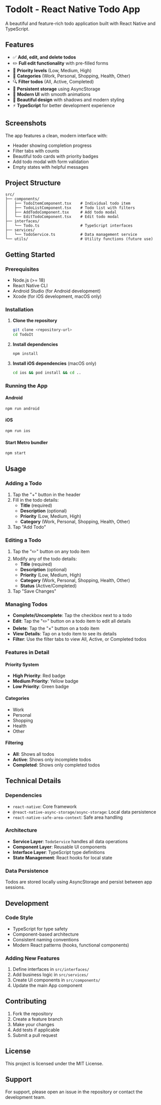 # TodoIt - React Native Todo App

A beautiful and feature-rich todo application built with React Native and TypeScript.

## Features

- ✅ **Add, edit, and delete todos**
- ✏️ **Full edit functionality** with pre-filled forms
- 🎯 **Priority levels** (Low, Medium, High)
- 📂 **Categories** (Work, Personal, Shopping, Health, Other)
- 🔍 **Filter todos** (All, Active, Completed)
- 💾 **Persistent storage** using AsyncStorage
- 📱 **Modern UI** with smooth animations
- 🎨 **Beautiful design** with shadows and modern styling
- ⚡ **TypeScript** for better development experience

## Screenshots

The app features a clean, modern interface with:
- Header showing completion progress
- Filter tabs with counts
- Beautiful todo cards with priority badges
- Add todo modal with form validation
- Empty states with helpful messages

## Project Structure

```
src/
├── components/
│   ├── TodoItemComponent.tsx    # Individual todo item
│   ├── TodoListComponent.tsx    # Todo list with filters
│   ├── AddTodoComponent.tsx     # Add todo modal
│   └── EditTodoComponent.tsx    # Edit todo modal
├── interfaces/
│   └── Todo.ts                  # TypeScript interfaces
├── services/
│   └── TodoService.ts           # Data management service
└── utils/                       # Utility functions (future use)
```

## Getting Started

### Prerequisites

- Node.js (>= 18)
- React Native CLI
- Android Studio (for Android development)
- Xcode (for iOS development, macOS only)

### Installation

1. **Clone the repository**
   ```bash
   git clone <repository-url>
   cd TodoIt
   ```

2. **Install dependencies**
   ```bash
   npm install
   ```

3. **Install iOS dependencies** (macOS only)
   ```bash
   cd ios && pod install && cd ..
   ```

### Running the App

#### Android
```bash
npm run android
```

#### iOS
```bash
npm run ios
```

#### Start Metro bundler
```bash
npm start
```

## Usage

### Adding a Todo
1. Tap the "+" button in the header
2. Fill in the todo details:
   - **Title** (required)
   - **Description** (optional)
   - **Priority** (Low, Medium, High)
   - **Category** (Work, Personal, Shopping, Health, Other)
3. Tap "Add Todo"

### Editing a Todo
1. Tap the "✏️" button on any todo item
2. Modify any of the todo details:
   - **Title** (required)
   - **Description** (optional)
   - **Priority** (Low, Medium, High)
   - **Category** (Work, Personal, Shopping, Health, Other)
   - **Status** (Active/Completed)
3. Tap "Save Changes"

### Managing Todos
- **Complete/Uncomplete**: Tap the checkbox next to a todo
- **Edit**: Tap the "✏️" button on a todo item to edit all details
- **Delete**: Tap the "×" button on a todo item
- **View Details**: Tap on a todo item to see its details
- **Filter**: Use the filter tabs to view All, Active, or Completed todos

### Features in Detail

#### Priority System
- **High Priority**: Red badge
- **Medium Priority**: Yellow badge  
- **Low Priority**: Green badge

#### Categories
- Work
- Personal
- Shopping
- Health
- Other

#### Filtering
- **All**: Shows all todos
- **Active**: Shows only incomplete todos
- **Completed**: Shows only completed todos

## Technical Details

### Dependencies
- `react-native`: Core framework
- `@react-native-async-storage/async-storage`: Local data persistence
- `react-native-safe-area-context`: Safe area handling

### Architecture
- **Service Layer**: `TodoService` handles all data operations
- **Component Layer**: Reusable UI components
- **Interface Layer**: TypeScript type definitions
- **State Management**: React hooks for local state

### Data Persistence
Todos are stored locally using AsyncStorage and persist between app sessions.

## Development

### Code Style
- TypeScript for type safety
- Component-based architecture
- Consistent naming conventions
- Modern React patterns (hooks, functional components)

### Adding New Features
1. Define interfaces in `src/interfaces/`
2. Add business logic in `src/services/`
3. Create UI components in `src/components/`
4. Update the main App component

## Contributing

1. Fork the repository
2. Create a feature branch
3. Make your changes
4. Add tests if applicable
5. Submit a pull request

## License

This project is licensed under the MIT License.

## Support

For support, please open an issue in the repository or contact the development team.
